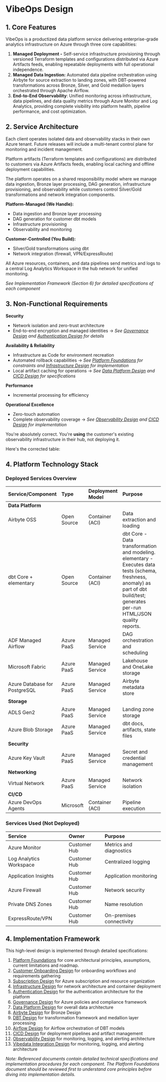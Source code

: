 # **VibeOps Design**

## **1\. Core Features**

VibeOps is a productized data platform service delivering enterprise-grade analytics infrastructure on Azure through three core capabilities:

1. **Managed Deployment \-** Self-service infrastructure provisioning through versioned Terraform templates and configurations distributed via Azure Artifacts feeds, enabling repeatable deployments with full operational independence.  
2. **Managed Data Ingestion:** Automated data pipeline orchestration using Airbyte for source extraction to landing zones, with DBT-powered transformations across Bronze, Silver, and Gold medallion layers orchestrated through Apache Airflow.  
3. **End-to-End Observability**: Unified monitoring across infrastructure, data pipelines, and data quality metrics through Azure Monitor and Log Analytics, providing complete visibility into platform health, pipeline performance, and cost optimization.

## **2\. Service Architecture**

Each client operates isolated data and observability stacks in their own Azure tenant. Future releases will include a multi-tenant control plane for monitoring and incident management.

Platform artifacts (Terraform templates and configurations) are distributed to customers via Azure Artifacts feeds, enabling local caching and offline deployment capabilities.

The platform operates on a shared responsibility model where we manage data ingestion, Bronze layer processing, DAG generation, infrastructure provisioning, and observability while customers control Silver/Gold transformations and network integration components.

**Platform-Managed (We Handle):**

- Data ingestion and Bronze layer processing  
- DAG generation for customer dbt models  
- Infrastructure provisioning  
- Observability and monitoring

**Customer-Controlled (You Build):**

- Silver/Gold transformations using dbt  
- Network integration (firewall, VPN/ExpressRoute)

All Azure resources, containers, and data pipelines send metrics and logs to a central Log Analytics Workspace in the hub network for unified monitoring. 

*See Implementation Framework (Section 6\) for detailed specifications of each component*

## **3\. Non-Functional Requirements**

**Security**

- Network isolation and zero-trust architecture  
- End-to-end encryption and managed identities → *See [Governance Design](?tab=t.6753yo7ijvj4) and [Authentication Design](?tab=t.jivqs1gv2wsg) for details*

**Availability & Reliability**

- Infrastructure as Code for environment recreation  
- Automated rollback capabilities → *See [Platform Foundations](?tab=t.743omr8imo7x) for constraints and [Infrastructure Design](?tab=t.fri20i7cxwln) for implementation*  
- Local artifact caching for operations → *See [Data Platform Design](?tab=t.u66ssxt6mxd9) and [CICD Design](?tab=t.ryiv4bvcas2l) for specifications*

**Performance**

- Incremental processing for efficiency

**Operational Excellence**

- Zero-touch automation  
- Complete observability coverage → *See [Observability Design](?tab=t.a9o5dv2detxu) and [CICD Design](?tab=t.ryiv4bvcas2l) for implementation*

You're absolutely correct. You're **using** the customer's existing observability infrastructure in their hub, not deploying it.

Here's the corrected table:

## **4\. Platform Technology Stack**

### **Deployed Services Overview**

| Service/Component | Type | Deployment Model | Purpose | Location |
| :---- | :---- | :---- | :---- | :---- |
| **Data Platform** |  |  |  |  |
| Airbyte OSS | Open Source | Container (ACI) | Data extraction and loading | Application subnet |
| dbt Core \+ elementary  | Open Source | Container (ACI) | dbt Core \- Data transformation and modeling.  elementary \- Executes data tests (schema, freshness, anomaly) as part of dbt build/test; generates per-run HTML/JSON quality reports. | Application subnet |
| ADF Managed Airflow | Azure PaaS | Managed Service | DAG orchestration and scheduling | Data Platform RG |
| Microsoft Fabric | Azure PaaS | Managed Service | Lakehouse and OneLake storage | Data Platform RG |
| Azure Database for PostgreSQL | Azure PaaS | Managed Service | Airbyte metadata store | Data Platform RG |
| **Storage** |  |  |  |  |
| ADLS Gen2 | Azure PaaS | Managed Service | Landing zone storage | Storage RG |
| Azure Blob Storage | Azure PaaS | Managed Service | dbt docs, artifacts, state files | Storage RG |
| **Security** |  |  |  |  |
| Azure Key Vault | Azure PaaS | Managed Service | Secret and credential management | Security RG |
| **Networking** |  |  |  |  |
| Virtual Network | Azure PaaS | Managed Service | Network isolation | Networking RG |
| **CI/CD** |  |  |  |  |
| Azure DevOps Agents | Microsoft | Container (ACI) | Pipeline execution | CI/CD RG |

### **Services Used (Not Deployed)**

| Service | Owner | Purpose |
| :---- | :---- | :---- |
| Azure Monitor | Customer Hub | Metrics and diagnostics |
| Log Analytics Workspace | Customer Hub | Centralized logging |
| Application Insights | Customer Hub | Application monitoring |
| Azure Firewall | Customer Hub | Network security |
| Private DNS Zones | Customer Hub | Name resolution |
| ExpressRoute/VPN | Customer Hub | On-premises connectivity |

## **4\. Implementation Framework**

This high-level design is implemented through detailed specifications:

1. [Platform Foundations](02_Platform_Foundations.md) for core architectural principles, assumptions, current limitations and roadmap.   
2. [Customer Onboarding Design](03_Customer_Onboarding_Design.md) for onboarding workflows and requirements gathering  
3. [Subscription Design](04_Subscription_Design.md) for Azure subscription and resource organization   
4. [Infrastructure Design](05_Infrastructure_Design.md) for network architecture and container deployment  
5. [Authentication Design](06_Authentication_Design.md) for the authentication architecture for the platform  
6. [Governance Design](07_Governance_Design.md) for Azure policies and compliance framework  
7. [Data Platform Design](08_Data_Platform_Design.md) for overall data architecture   
8. [Airbyte Design](09_Airbyte_Design.md) for Bronze Design  
9. [DBT Design](10_DBT_Design.md) for transformation framework and medallion layer processing   
10. [Airflow Design](11_Airflow_Design.md) for Airflow orchestration of DBT models  
11. [CICD Design](12_CICD_Design.md) for deployment pipelines and artifact management  
12. [Observability Design](13_Observability_Design.md) for monitoring, logging, and alerting architecture
13. [Vibedata Integration Design](14_Vibedata_Integration.md) for monitoring, logging, and alerting architecture


*Note: Referenced documents contain detailed technical specifications and implementation procedures for each component. The Platform Foundations document should be reviewed first to understand core principles before diving into implementation details.*